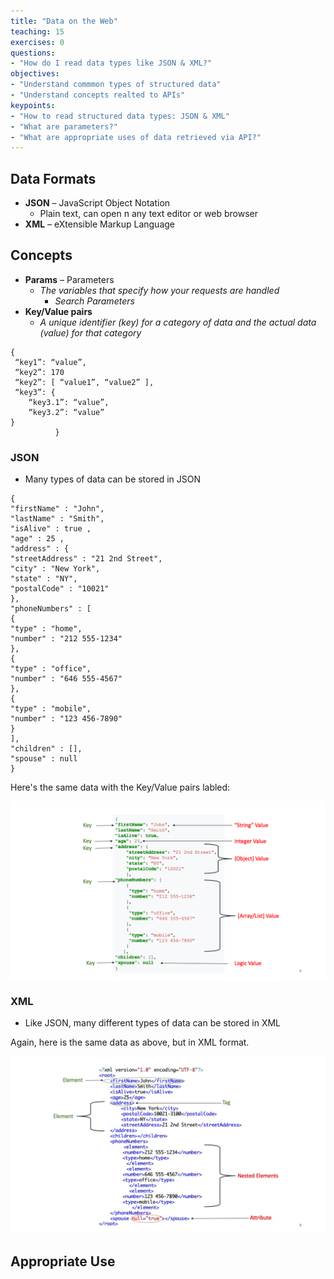 ```yaml
---
title: "Data on the Web"
teaching: 15
exercises: 0
questions:
- "How do I read data types like JSON & XML?"
objectives:
- "Understand commmon types of structured data"
- "Understand concepts realted to APIs"
keypoints:
- "How to read structured data types: JSON & XML"
- "What are parameters?"
- "What are appropriate uses of data retrieved via API?"
---
```


## Data Formats

- **JSON** – JavaScript Object Notation
  - Plain text, can open n any text editor or web browser
- **XML** – eXtensible Markup Language


## Concepts

- **Params** – Parameters
    - _The variables that specify how your requests are handled_
       - _Search Parameters_
- **Key/Value pairs**
    - _A unique identifier (key) for a category of data and the actual data (value) for that_
       _category_
```
{
 “key1”: “value”,
 “key2”: 170
 “key2”: [ “value1”, “value2” ],
 “key3”: {
    “key3.1”: “value”,
    “key3.2”: “value”
}
          }
```

### JSON
- Many types of data can be stored in JSON

```
{
"firstName" : "John",
"lastName" : "Smith",
"isAlive" : true ,
"age" : 25 ,
"address" : {
"streetAddress" : "21 2nd Street",
"city" : "New York",
"state" : "NY",
"postalCode" : "10021"
},
"phoneNumbers" : [
{
"type" : "home",
"number" : "212 555-1234"
},
{
"type" : "office",
"number" : "646 555-4567"
},
{
"type" : "mobile",
"number" : "123 456-7890"
}
],
"children" : [],
"spouse" : null
}
```

Here's the same data with the Key/Value pairs labled:

![Sample JSON data](../assets/img/Slide06.png)

### XML
- Like JSON, many different types of data can be stored in XML

Again, here is the same data as above, but in XML format.

![Sample XML data](../assets/img/XML.jpg)


## Appropriate Use